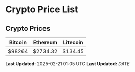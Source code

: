 # Crypto Price List

## Crypto Prices
| Bitcoin | Ethereum | Litecoin |
| ------- | -------- | -------- |
| $98264 | $2734.32 | $134.45 |
**Last Updated:** 2025-02-21 01:05 UTC
**Last Updated:** $DATE$
